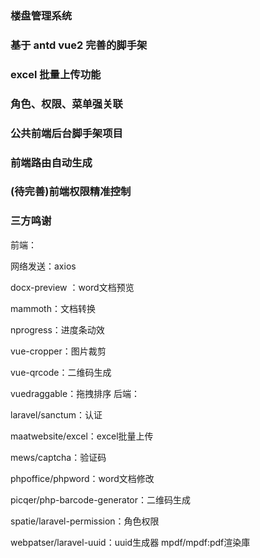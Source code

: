 ### 楼盘管理系统

### 基于 antd vue2 完善的脚手架

### excel 批量上传功能

### 角色、权限、菜单强关联

### 公共前端后台脚手架项目

### 前端路由自动生成

### (待完善)前端权限精准控制

### 三方鸣谢

前端：

网络发送：axios

docx-preview ：word文档预览

mammoth：文档转换

nprogress：进度条动效

vue-cropper：图片裁剪

vue-qrcode：二维码生成

vuedraggable：拖拽排序 后端：

laravel/sanctum：认证

maatwebsite/excel：excel批量上传

mews/captcha：验证码

phpoffice/phpword：word文档修改

picqer/php-barcode-generator：二维码生成

spatie/laravel-permission：角色权限

webpatser/laravel-uuid：uuid生成器 mpdf/mpdf:pdf渲染庫